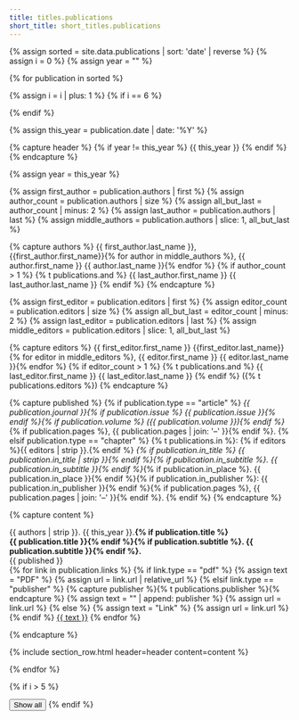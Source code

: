 ```yaml
---
title: titles.publications
short_title: short_titles.publications
---
```


{% assign sorted = site.data.publications | sort: 'date' | reverse %}
{% assign i = 0 %}
{% assign year = "" %}

{% for publication in sorted %}

{% assign i = i | plus: 1 %}
{% if i == 6 %}
  <div class="collapse teaching-expand">
{% endif %}

{% assign this_year = publication.date | date: '%Y' %}

{% capture header %}
  {% if year != this_year %} {{ this_year }} {% endif %}
{% endcapture %}

{% assign year = this_year %}

{% assign first_author = publication.authors | first %}
{% assign author_count = publication.authors | size %}
{% assign all_but_last = author_count | minus: 2 %}
{% assign last_author = publication.authors | last %}
{% assign middle_authors = publication.authors | slice: 1, all_but_last %}

{% capture authors %}
{{ first_author.last_name }}, {{first_author.first_name}}{% for author in middle_authors %},
{{ author.first_name }} {{ author.last_name }}{% endfor %}
{% if author_count > 1 %}
{% t publications.and %} {{ last_author.first_name }} {{ last_author.last_name }}
{% endif %}
{% endcapture %}

{% assign first_editor = publication.editors | first %}
{% assign editor_count = publication.editors | size %}
{% assign all_but_last = editor_count | minus: 2 %}
{% assign last_editor = publication.editors | last %}
{% assign middle_editors = publication.editors | slice: 1, all_but_last %}

{% capture editors %}
{{ first_editor.first_name }} {{first_editor.last_name}}{% for editor in middle_editors %},
{{ editor.first_name }} {{ editor.last_name }}{% endfor %}
{% if editor_count > 1 %}
{% t publications.and %} {{ last_editor.first_name }} {{ last_editor.last_name }}
{% endif %}
({% t publications.editors %})
{% endcapture %}

{% capture published %}
{% if publication.type == "article" %}
  <em>{{ publication.journal }}{% if publication.issue %}
  {{ publication.issue }}{% endif %}{% if publication.volume %}
  ({{ publication.volume }}){% endif %}</em>{% if publication.pages %},
  {{ publication.pages | join: '–' }}{% endif %}.
{% elsif publication.type == "chapter" %}
  {% t publications.in %}:
  {% if editors %}{{ editors | strip  }}.{% endif %}
  <em>{% if publication.in_title %} {{ publication.in_title | strip }}{% endif %}{% if publication.in_subtitle %}.
  {{ publication.in_subtitle }}{% endif %}</em>{% if publication.in_place %}.
  {{ publication.in_place }}{% endif %}{% if publication.in_publisher %}: 
  {{ publication.in_publisher }}{% endif %}{% if publication.pages %},
  {{ publication.pages | join: '–' }}{% endif %}.
{% endif %}
{% endcapture %}

{% capture content %}
<p>
{{ authors | strip }}. {{ this_year }}.<strong>{% if publication.title %}<br />
{{ publication.title }}{% endif %}{% if publication.subtitle %}.
{{ publication.subtitle }}{% endif %}.</strong><br />
{{ published }}<br />
{% for link in publication.links %}
  {% if link.type == "pdf" %}
    {% assign text = "<i class='fas fa-file-pdf mr-2'></i>PDF" %}
    {% assign url = link.url | relative_url %}
  {% elsif link.type == "publisher" %}
    {% capture publisher %}{% t publications.publisher %}{% endcapture %}
    {% assign text = "<i class='fas fa-link mr-2'></i>" | append: publisher %}
    {% assign url = link.url %}
  {% else %}
    {% assign text = "Link" %}
    {% assign url = link.url %}
  {% endif %}
  <a class="btn btn-sm btn-outline-primary mt-1" href="{{ url }}">{{ text }}</a>
{% endfor %}
</p>
{% endcapture %}

{% include section_row.html header=header content=content %}

{% endfor %}

{% if i > 5 %}
  </div>
  <button class="btn btn-primary form-control" type="button" data-toggle="collapse" data-target=".teaching-expand">Show all</button>
{% endif %}
